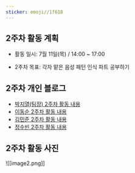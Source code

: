 ```yaml
---
sticker: emoji//1f618
---
```

## 2주차 활동 계획

- 활동 일시: 7월 11일(목) / 14:00 ~ 17:00

- 2주차 목표: 각자 맡은 음성 패턴 인식 파트 공부하기

## 2주차 개인 블로그

- [박지열(팀장) 2주차 활동 내용](https://jiyeol9081.github.io/jiyeol'sblog/2주차-활동-내용)
- [이동순 2주차 활동 내용](https://ledn05.tistory.com)
- [김민준 2주차 활동 내용](https://blummerhen.tistory.com/2)
- [정수빈 2주차 활동 내용](https://m.blog.naver.com/qwert0483/223509271740)

## 2주차 활동 사진

![[image2.png]]